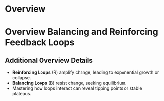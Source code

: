 # Overview
# Overview Balancing and Reinforcing Feedback Loops

## Additional Overview Details
- **Reinforcing Loops** (R) amplify change, leading to exponential growth or collapse.  
- **Balancing Loops** (B) resist change, seeking equilibrium.  
- Mastering how loops interact can reveal tipping points or stable plateaus.



